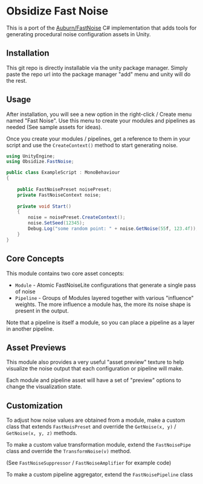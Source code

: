 # Obsidize Fast Noise

This is a port of the [Auburn/FastNoise](https://github.com/Auburn/FastNoiseLite/tree/master/CSharp)
C# implementation that adds tools for generating procedural noise configuration assets in Unity.

## Installation

This git repo is directly installable via the unity package manager.
Simply paste the repo url into the package manager "add" menu and unity will do the rest.

## Usage

After installation, you will see a new option in the right-click / Create menu named "Fast Noise".
Use this menu to create your modules and pipelines as needed (See sample assets for ideas).

Once you create your modules / pipelines, get a reference to them in your script and use the ```CreateContext()```
method to start generating noise.

```csharp
using UnityEngine;
using Obsidize.FastNoise;

public class ExampleScript : MonoBehaviour
{
	
	public FastNoisePreset noisePreset;
	private FastNoiseContext noise;
	
	private void Start()
	{
		noise = noisePreset.CreateContext();
		noise.SetSeed(12345);
		Debug.Log("some random point: " + noise.GetNoise(55f, 123.4f));
	}
}
```

## Core Concepts

This module contains two core asset concepts:

- ```Module``` - Atomic FastNoiseLite configurations that generate a single pass of noise
- ```Pipeline``` - Groups of Modules layered together with various "influence" weights. The more influence a module has, the more its noise shape is present in the output.

Note that a pipeline is itself a module, so you can place a pipeline as a layer in another pipeline.

## Asset Previews

This module also provides a very useful "asset preview" texture to help visualize
the noise output that each configuration or pipeline will make.

Each module and pipeline asset will have a set of "preview" options to change the visualization state.

## Customization

To adjust how noise values are obtained from a module, 
make a custom class that extends ```FastNoisPreset``` and override the ```GetNoise(x, y)``` / ```GetNoise(x, y, z)``` methods.

To make a custom value transformation module, 
extend the ```FastNoisePipe``` class and override the ```TransformNoise(v)``` method.

(See ```FastNoiseSuppressor``` / ```FastNoiseAmplifier``` for example code)

To make a custom pipeline aggregator, extend the ```FastNoisePipeline``` class